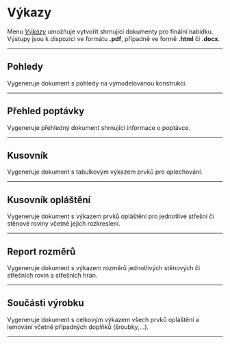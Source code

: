 
<h1>Výkazy</h1>

  <p>Menu <u><i>Výkazy</i></u> umožňuje vytvořit shrnující dokumenty pro finální nabídku. Výstupy jsou k dispozici ve formátu <b>.pdf</b>, případně ve formě <b>.html</b> či <b>.docx</b>.</p>

  <hr class="main"> <!-- Vodorovná čára jako oddělovač sekce -->

  <h2>Pohledy</h2>
  <p>Vygeneruje dokument s pohledy na vymodelovanou konstrukci.</p>

  <hr class="main"> <!-- Vodorovná čára jako oddělovač sekce -->

  <h2>Přehled poptávky</h2>
  <p>Vygeneruje přehledný dokument shrnující informace o poptávce.</p>

  <hr class="main"> <!-- Vodorovná čára jako oddělovač sekce -->

  <h2>Kusovník</h2>
  <p>Vygeneruje dokument s tabulkovým výkazem prvků pro oplechování.</p>

  <hr class="main"> <!-- Vodorovná čára jako oddělovač sekce -->

  <h2>Kusovník opláštění</h2>
  <p>Vygeneruje dokument s výkazem prvků opláštění pro jednotlivé střešní či stěnové roviny včetně jejich rozkreslení.</p>

  <hr class="main"> <!-- Vodorovná čára jako oddělovač sekce -->

  <h2>Report rozměrů</h2>
  <p>Vygeneruje dokument s výkazem rozměrů jednotlivých stěnových či střešních rovin a střešních hran.</p>

  <hr class="main"> <!-- Vodorovná čára jako oddělovač sekce -->

  <h2>Součásti výrobku</h2>
  <p>Vygeneruje dokument s celkovým výkazem všech prvků opláštění a lemování včetně případných doplňků (šroubky,...).</p>

  <hr class="main"> <!-- Vodorovná čára jako oddělovač sekce -->

<!-- product: HiStruct Building Configurator -->

